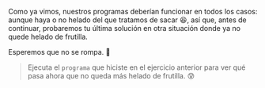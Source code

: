 <gs-attire attire-url="https://raw.githubusercontent.com/MumukiProject/mumuki-guia-gobstones-alternativa-kids/master/assets/attires/config.json"></gs-attire> <gs-toolbox toolbox-url="https://raw.githubusercontent.com/MumukiProject/mumuki-guia-gobstones-alternativa-kids/master/assets/toolbox.xml"></gs-toolbox>

Como ya vimos, nuestros programas deberían funcionar en todos los casos: aunque haya o no helado del que tratamos de sacar :satisfied:, así que, antes de continuar, probaremos tu última solución en otra situación donde ya no quede helado de frutilla.

Esperemos que no se rompa. :grimacing:

> Ejecuta el `programa` que hiciste en el ejercicio anterior para ver qué pasa ahora que no queda más helado de frutilla. :cold_sweat:
